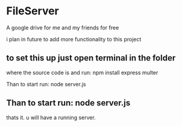 # FileServer
  A google drive for me and my friends for free
 
  i plan in future to add more functionality to this project
 
 ## to set this up just open terminal in the folder
 
 where the source code is and run: npm install express multer
 
 
 Than to start run: node server.js 
 ## Than to start run: node server.js 
 
 thats it. u will have a running server.
 
